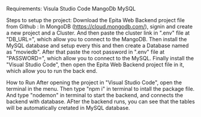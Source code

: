 Requirements:
Visula Studio Code
MangoDb
MySQL

Steps to setup the project:
Download the Epita Web Backend project file from Github :
In MongoDB (https://cloud.mongodb.com/), signin and create a new project and a Cluster.
And then paste the cluster link in ".env" file at "DB_URL=", which allow you to connect to the MangoDB.
Then install the MySQL database and setup every this and then create a Database named as "moviedb".
After that paste the root password in ".env" file at "PASSWORD=", which allow you to connect to the MySQL.
Finally install the "Visual Studio Code", then open the Epita Web Backend project file in it, which allow you to run the back end.

How to Run
After opening the project in "Visual Studio Code", open the terminal in the menu.
Then type "npm i" in terminal to intall the package file.
And type "nodemon" in terminal to start the backend, and connects the backend with database.
AFter the backend runs, you can see that the tables will be automatically cretated in MySQL database.